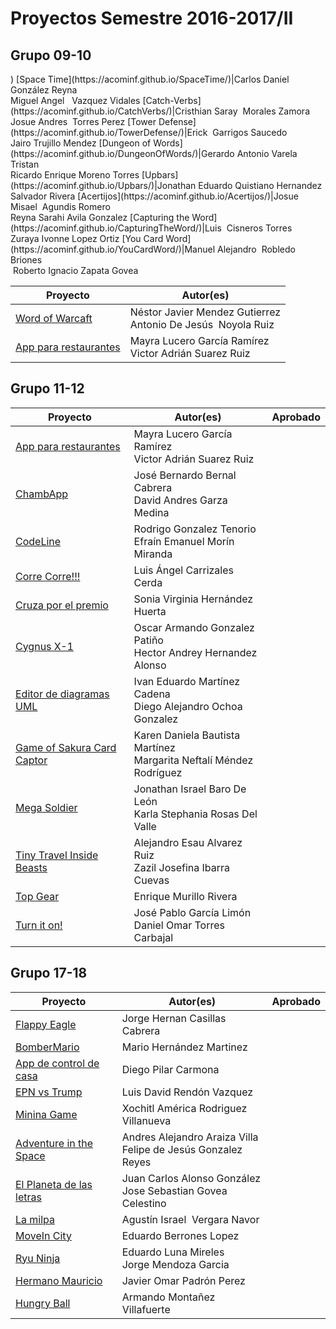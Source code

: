 # Proyectos Semestre 2016-2017/II

## Grupo 09-10
<table>
<thead>
<tr>
<th>Proyecto</th>
<th>Autor(es)</th>
</tr>
</thead>
<tbody>
<tr>
<td><a href="https://acominf.github.io/WordOfWarcaft">Word of Warcaft</a></td>
<td>Néstor Javier Mendez Gutierrez<br>Antonio De Jesús  Noyola Ruiz</td>
</tr>
<tr><td><a href='https://acominf.github.io/AppRestaurante/'>App para restaurantes</a></td><td>Mayra Lucero García Ramírez<br>Victor Adrián Suarez Ruiz</td></tr>)
</tbody>
[Space Time](https://acominf.github.io/SpaceTime/)|Carlos Daniel González Reyna<br>Miguel Angel   Vazquez Vidales
[Catch-Verbs](https://acominf.github.io/CatchVerbs/)|Cristhian Saray  Morales Zamora<br>Josue Andres  Torres Perez
[Tower Defense](https://acominf.github.io/TowerDefense/)|Erick  Garrigos Saucedo<br>Jairo Trujillo Mendez
[Dungeon of Words](https://acominf.github.io/DungeonOfWords/)|Gerardo Antonio Varela Tristan<br>Ricardo Enrique Moreno Torres
[Upbars](https://acominf.github.io/Upbars/)|Jonathan Eduardo Quistiano Hernandez<br>Salvador Rivera
[Acertijos](https://acominf.github.io/Acertijos/)|Josue Misael  Agundis Romero<br>Reyna Sarahi Avila Gonzalez
[Capturing the Word](https://acominf.github.io/CapturingTheWord/)|Luis  Cisneros Torres<br>Zuraya Ivonne Lopez Ortiz
[You Card Word](https://acominf.github.io/YouCardWord/)|Manuel Alejandro  Robledo Briones<br> Roberto Ignacio Zapata Govea
</table>

## Grupo 11-12
Proyecto | Autor(es)|Aprobado
---------|----------|--------
[App para restaurantes](https://acominf.github.io/AppRestaurante/)|Mayra Lucero García Ramírez<br>Victor Adrián Suarez Ruiz
[ChambApp](https://acominf.github.io/ChambApp/)|José Bernardo Bernal Cabrera<br>David Andres Garza Medina
[CodeLine](https://acominf.github.io/CodeLine/)|Rodrigo Gonzalez Tenorio<br>Efraín Emanuel Morín Miranda
[Corre Corre!!!](https://acominf.github.io/CorreCorre/)|Luis Ángel Carrizales Cerda
[Cruza por el premio](https://acominf.github.io/CruzaPorElPremio/)|Sonia Virginia Hernández Huerta
[Cygnus X-1](https://acominf.github.io/CygnusX-1/)|Oscar Armando Gonzalez Patiño<br>Hector Andrey Hernandez Alonso
[Editor de diagramas UML](https://acominf.github.io/EditorUML/)|Ivan Eduardo Martínez Cadena<br>Diego Alejandro Ochoa Gonzalez
[Game of Sakura Card Captor](https://acominf.github.io/GameOfSakura/)|Karen Daniela Bautista Martínez<br>Margarita Neftalí Méndez Rodríguez
[Mega Soldier](https://acominf.github.io/MegaSoldier/)|Jonathan Israel Baro De León<br>Karla Stephania Rosas Del Valle
[Tiny Travel Inside Beasts](https://acominf.github.io/TinyTravel/)|Alejandro Esau Alvarez Ruiz<br>Zazil Josefina Ibarra Cuevas
[Top Gear](https://acominf.github.io/TopGear/)|Enrique Murillo Rivera
[Turn it on!](https://acominf.github.io/TurnItOn/)|José Pablo García Limón<br>Daniel Omar Torres Carbajal

## Grupo 17-18
Proyecto | Autor(es)|Aprobado
---------|----------|--------
[Flappy Eagle](https://acominf.github.io/FlappyEagle/)|Jorge Hernan Casillas Cabrera
[BomberMario](https://acominf.github.io/BomberMario/)|Mario Hernández Martinez
[App de control de casa](https://acominf.github.io/AppControlCasa/)|Diego Pilar Carmona
[EPN vs Trump](https://acominf.github.io/EPNvsTrump/)|Luis David Rendón Vazquez
[Minina Game](https://acominf.github.io/MininaGame/)|Xochitl América Rodriguez Villanueva
[Adventure in the Space](https://acominf.github.io/AdventureInSpace/)|Andres Alejandro Araiza Villa<br>Felipe de Jesús Gonzalez Reyes
[El Planeta de las letras](https://acominf.github.io/PlanetaDeLetras/)|Juan Carlos Alonso González<br>Jose Sebastian Govea Celestino
[La milpa](https://acominf.github.io/LaMilpa/)|Agustín Israel  Vergara Navor
[MoveIn City](https://acominf.github.io/MoveInCity/)|Eduardo Berrones Lopez
[Ryu Ninja](https://acominf.github.io/RyuNinja/)|Eduardo Luna Mireles<br>Jorge Mendoza Garcia
[Hermano Mauricio](https://acominf.github.io/HermanoMauricio/)|Javier Omar Padrón Perez
[Hungry Ball](https://acominf.github.io/HungryBall/)|Armando Montañez Villafuerte
